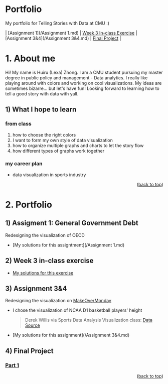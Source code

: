 # Portfolio
My portfolio for Telling Stories with Data at CMU :)

| [Assignment 1](/Assignment 1.md) | [Week 3 In-class Exercise](/Week3_inclass.md) | [Assignment 3&4](/Assignment 3&4.md) | [Final Project](/final_project_LexaZhong.md) |

# 1. About me
Hi! My name is Huiru (Lexa) Zhong. I am a CMU student pursuing my master degree in public policy and management - Data analytics. I really like playing around with colors and working on cool visualizations. My ideas are sometimes bizarre... but let's have fun! Looking forward to learning how to tell a good story with data with yall.

## 1) What I hope to learn
### from class
   1. how to choose the right colors
   2. I want to form my own style of data visualization
   3. how to organize multiple graphs and charts to let the story flow
   4. how different types of graphs work together
   
### my career plan
   - data visualization in sports industry

<p align="right">(<a href="#readme-top">back to top</a>)</p>

# 2. Portfolio
## 1) Assigment 1: General Government Debt
Redesigning the visualization of OECD
- [My solutions for this assigntment](/Assignment 1.md)

## 2) Week 3 in-class exercise
- [My solutions for this exercise](/Week3_inclass.md)

## 3) Assignment 3&4
Redesigning the visualization on [MakeOverMonday](https://makeovermonday.co.uk/)
- I chose the visualization of NCAA D1 basketball players' height
  > Derek Willis via Sports Data Analysis Visualization class: [Data Source](https://github.com/Sports-Roster-Data/womens-college-basketball)
- [My solutions for this assignment](/Assignment 3&4.md)

## 4) Final Project
### [Part 1](/final_project_part1.md)

<p align="right">(<a href="#readme-top">back to top</a>)</p>
